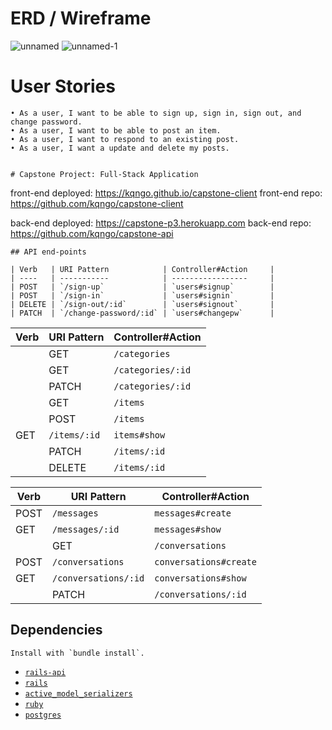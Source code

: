 # ERD / Wireframe
![unnamed](https://cloud.githubusercontent.com/assets/26236941/26801224/30ef4684-4a0a-11e7-9de7-6d412525ca8e.jpg)
![unnamed-1](https://cloud.githubusercontent.com/assets/26236941/26801228/32952800-4a0a-11e7-9571-d9f8a56bee43.jpg)


# User Stories
	• As a user, I want to be able to sign up, sign in, sign out, and change password.
	• As a user, I want to be able to post an item.
	• As a user, I want to respond to an existing post.
	• As a user, I want a update and delete my posts.


	# Capstone Project: Full-Stack Application

  front-end deployed: https://kqngo.github.io/capstone-client
  front-end repo: https://github.com/kqngo/capstone-client

  back-end deployed: https://capstone-p3.herokuapp.com
  back-end repo: https://github.com/kqngo/capstone-api

	## API end-points

	| Verb   | URI Pattern            | Controller#Action     |
	| ----   | -----------            | -----------------     |
	| POST   | `/sign-up`             | `users#signup`        |
	| POST   | `/sign-in`             | `users#signin`        |
	| DELETE | `/sign-out/:id`        | `users#signout`       |
	| PATCH  | `/change-password/:id` | `users#changepw`      |

  | Verb   | URI Pattern            | Controller#Action     |
  | ----   | -----------            | -----------------     |
	| GET    | `/categories`		      | `categories#index`    |
	| GET    | `/categories/:id`	    | `categories#show`     |
	| PATCH  | `/categories/:id`	    | `categories#update`   |
	| GET    | `/items`		            | `items#index`         |
	| POST   | `/items`               | `items#create`        |
  | GET    | `/items/:id`           | `items#show`          |
	| PATCH  | `/items/:id`           | `items#update`        |
	| DELETE | `/items/:id`           | `items#destroy`       |

  | Verb   | URI Pattern            | Controller#Action     |
  | ----   | -----------            | -----------------     |
  | POST   | `/messages`            | `messages#create`     |
  | GET    | `/messages/:id`        | `messages#show`       |
	| GET    | `/conversations`       | `conversations#index` |
  | POST   | `/conversations`       | `conversations#create`|
  | GET    | `/conversations/:id`   | `conversations#show`  |
	| PATCH  | `/conversations/:id`   | `conversations#update`|

  ## Dependencies

	Install with `bundle install`.

  -   [`rails-api`](https://github.com/rails-api/rails-api)
  -   [`rails`](https://github.com/rails/rails)
  -   [`active_model_serializers`](https://github.com/rails-api/active_model_serializers)
  -   [`ruby`](https://www.ruby-lang.org/en/)
  -   [`postgres`](http://www.postgresql.org)
